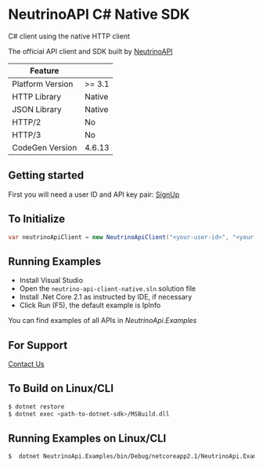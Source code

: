 # NeutrinoAPI C# Native SDK

C# client using the native HTTP client

The official API client and SDK built by [NeutrinoAPI](https://www.neutrinoapi.com/)

| Feature          |        |
|------------------|--------|
| Platform Version | >= 3.1 |
| HTTP Library     | Native |
| JSON Library     | Native |
| HTTP/2           | No     |
| HTTP/3           | No     |
| CodeGen Version  | 4.6.13 |

## Getting started

First you will need a user ID and API key pair: [SignUp](https://www.neutrinoapi.com/signup/)

## To Initialize 
```csharp
var neutrinoApiClient = new NeutrinoApiClient("<your-user-id>", "<your-api-key>");
```

## Running Examples

* Install Visual Studio
* Open the `neutrino-api-client-native.sln` solution file
* Install .Net Core 2.1 as instructed by IDE, if necessary
* Click Run (F5), the default example is IpInfo

You can find examples of all APIs in _NeutrinoApi.Examples_

## For Support 
[Contact Us](https://www.neutrinoapi.com/contact-us/)

## To Build on Linux/CLI
```sh
$ dotnet restore
$ dotnet exec <path-to-dotnet-sdk>/MSBuild.dll
```

## Running Examples on Linux/CLI

```sh
$  dotnet NeutrinoApi.Examples/bin/Debug/netcoreapp2.1/NeutrinoApi.Examples.dll IpInfo
```
